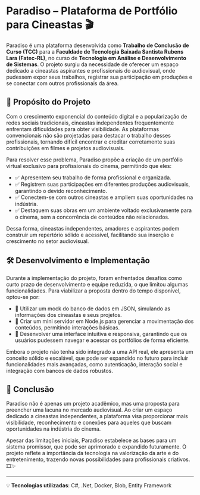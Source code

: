 # Paradiso – Plataforma de Portfólio para Cineastas 🎬

Paradiso é uma plataforma desenvolvida como **Trabalho de Conclusão de Curso (TCC)** para a **Faculdade de Tecnologia Baixada Santista Rubens Lara (Fatec-RL)**, no curso de **Tecnologia em Análise e Desenvolvimento de Sistemas**. O projeto surgiu da necessidade de oferecer um espaço dedicado a cineastas aspirantes e profissionais do audiovisual, onde pudessem expor seus trabalhos, registrar sua participação em produções e se conectar com outros profissionais da área.

## 📌 Propósito do Projeto
Com o crescimento exponencial do conteúdo digital e a popularização de redes sociais tradicionais, cineastas independentes frequentemente enfrentam dificuldades para obter visibilidade. As plataformas convencionais não são projetadas para destacar o trabalho desses profissionais, tornando difícil encontrar e creditar corretamente suas contribuições em filmes e projetos audiovisuais.

Para resolver esse problema, Paradiso propõe a criação de um portfólio virtual exclusivo para profissionais do cinema, permitindo que eles:

- ✅ Apresentem seu trabalho de forma profissional e organizada.
- ✅ Registrem suas participações em diferentes produções audiovisuais, garantindo o devido reconhecimento.
- ✅ Conectem-se com outros cineastas e ampliem suas oportunidades na indústria.
- ✅ Destaquem suas obras em um ambiente voltado exclusivamente para o cinema, sem a concorrência de conteúdos não relacionados.

Dessa forma, cineastas independentes, amadores e aspirantes podem construir um repertório sólido e acessível, facilitando sua inserção e crescimento no setor audiovisual.

## 🛠️ Desenvolvimento e Implementação
Durante a implementação do projeto, foram enfrentados desafios como curto prazo de desenvolvimento e equipe reduzida, o que limitou algumas funcionalidades. Para viabilizar a proposta dentro do tempo disponível, optou-se por:

- 🔹 Utilizar um mock do banco de dados em JSON, simulando as informações dos cineastas e seus projetos.
- 🔹 Criar um mini servidor em Node.js para gerenciar a movimentação dos conteúdos, permitindo interações básicas.
- 🔹 Desenvolver uma interface intuitiva e responsiva, garantindo que os usuários pudessem navegar e acessar os portfólios de forma eficiente.
  
Embora o projeto não tenha sido integrado a uma API real, ele apresenta um conceito sólido e escalável, que pode ser expandido no futuro para incluir funcionalidades mais avançadas, como autenticação, interação social e integração com bancos de dados robustos.

## 🚀 Conclusão
Paradiso não é apenas um projeto acadêmico, mas uma proposta para preencher uma lacuna no mercado audiovisual. Ao criar um espaço dedicado a cineastas independentes, a plataforma visa proporcionar mais visibilidade, reconhecimento e conexões para aqueles que buscam oportunidades na indústria do cinema.

Apesar das limitações iniciais, Paradiso estabelece as bases para um sistema promissor, que pode ser aprimorado e expandido futuramente. O projeto reflete a importância da tecnologia na valorização da arte e do entretenimento, trazendo novas possibilidades para profissionais criativos. 🎞️✨

---
💡 **Tecnologias utilizadas**: C#, .Net, Docker, Blob, Entity Framework
